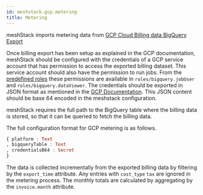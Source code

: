 ```yaml
---
id: meshstack.gcp.metering
title: Metering
---
```


meshStack imports metering data from [GCP Cloud Billing data BigQuery Export](https://cloud.google.com/billing/docs/how-to/export-data-bigquery)

Once billing export has been setup as explained in the GCP documentation, meshStack should be configured with the credentials of a GCP service account that has permission to access the exported billing dataset.
This service account should also have the permission to run jobs. From the [predefined roles](https://cloud.google.com/bigquery/docs/access-control) these permissions are available in
`roles/bigquery.jobUser` and `roles/bigquery.dataViewer`. The credentials should be exported in JSON format as mentioned in the [GCP Documentation](https://cloud.google.com/docs/authentication/production).
This JSON content should be base 64 encoded in the meshstack configuration.

meshStack requires the full path to the BigQuery table where the billing data is stored, so that it can be queried to fetch the billing data.

The full configuration format for GCP metering is as follows.

```haskell
{ platform : Text
, bigqueryTable : Text
, credentialsB64 : Secret
}
```

The data is collected incrementally from the exported billing data by filtering by the `export_time` attribute.
Any entries with `cost_type` `tax` are ignored in the metering process.
The monthly totals are calculated by aggregating by the `invoice.month` attribute.
